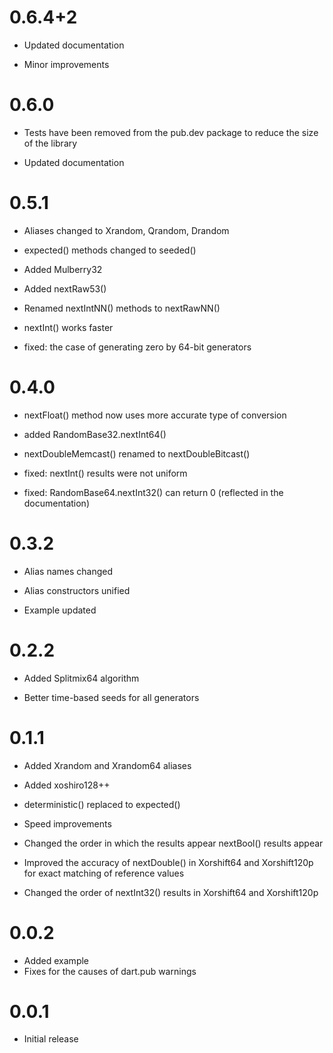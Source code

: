 # 0.6.4+2

- Updated documentation

- Minor improvements

# 0.6.0

- Tests have been removed from the pub.dev package to reduce the size 
  of the library

- Updated documentation

# 0.5.1

- Aliases changed to Xrandom, Qrandom, Drandom

- expected() methods changed to seeded()

- Added Mulberry32

- Added nextRaw53()

- Renamed nextIntNN() methods to nextRawNN() 

- nextInt() works faster 

- fixed: the case of generating zero by 64-bit generators

# 0.4.0

- nextFloat() method now uses more accurate type of conversion

- added RandomBase32.nextInt64()

- nextDoubleMemcast() renamed to nextDoubleBitcast()

- fixed: nextInt() results were not uniform  

- fixed: RandomBase64.nextInt32() can return 0 (reflected 
  in the documentation) 

# 0.3.2

- Alias names changed

- Alias constructors unified

- Example updated

# 0.2.2

- Added Splitmix64 algorithm

- Better time-based seeds for all generators  

# 0.1.1

- Added Xrandom and Xrandom64 aliases

- Added xoshiro128++ 

- deterministic() replaced to expected()

- Speed improvements

- Changed the order in which the results appear nextBool() results appear

- Improved the accuracy of nextDouble() in Xorshift64 and 
  Xorshift120p for exact matching of reference values
    
- Changed the order of nextInt32() results in Xorshift64 and 
  Xorshift120p
 
  

# 0.0.2

- Added example
- Fixes for the causes of dart.pub warnings

# 0.0.1

- Initial release